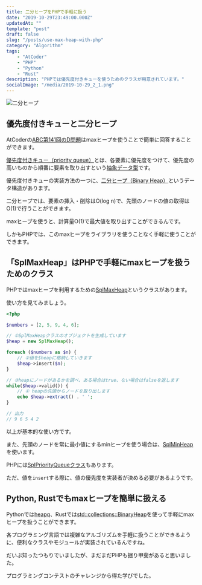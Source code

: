 ```yaml
---
title: 二分ヒープをPHPで手軽に扱う
date: "2019-10-29T23:49:00.000Z"
updatedAt: ""
template: "post"
draft: false
slug: "/posts/use-max-heap-with-php"
category: "Algorithm"
tags: 
    - "AtCoder"
    - "PHP"
    - "Python"
    - "Rust"
description: "PHPでは優先度付きキューを使うためのクラスが用意されています。"
socialImage: "/media/2019-10-29_2_1.png"
---
```


![二分ヒープ](/media/2019-10-29_2_1.png)

## 優先度付きキューと二分ヒープ
AtCoderの[ABC第141回のD問題](https://atcoder.jp/contests/abc141/tasks/abc141_d)はmaxヒープを使うことで簡単に回答することができます。

[優先度付きキュー（priority queue）](https://ja.wikipedia.org/wiki/優先度付きキュー)とは、各要素に優先度をつけて、優先度の高いものから順番に要素を取り出すという[抽象データ型](https://ja.wikipedia.org/wiki/抽象データ型)です。

優先度付きキューの実装方法の一つに、[二分ヒープ（Binary Heap）](https://ja.wikipedia.org/wiki/二分ヒープ)というデータ構造があります。

二分ヒープでは、要素の挿入・削除はO(log n)で、先頭のノードの値の取得はO(1)で行うことができます。

maxヒープを使うと、計算量O(1)で最大値を取り出すことができるんです。

しかもPHPでは、このmaxヒープをライブラリを使うことなく手軽に使うことができます。

## 「SplMaxHeap」はPHPで手軽にmaxヒープを扱うためのクラス
PHPではmaxヒープを利用するための[SplMaxHeap](https://www.php.net/manual/ja/class.splmaxheap.php)というクラスがあります。

使い方を見てみましょう。

```php
<?php

$numbers = [2, 5, 9, 4, 6];

// ①SplMaxHeapクラスのオブジェクトを生成しています
$heap = new SplMaxHeap();

foreach ($numbers as $n) {
    // ②値を$heapに格納していきます
    $heap->insert($n);
}

// ③heapにノードがあるかを調べ、ある場合はtrue、ない場合はfalseを返します
while($heap->valid()) {
    // ④ heapの先頭からノードを取り出します
    echo $heap->extract() . ' '; 
}

// 出力
// 9 6 5 4 2 
```

以上が基本的な使い方です。

また、先頭のノードを常に最小値にするminヒープを使う場合は、[SplMinHeap](https://www.php.net/manual/ja/class.splminheap.php)を使います。

PHPには[SplPriorityQueueクラス](https://www.php.net/manual/ja/class.splpriorityqueue.php)もあります。

ただ、値を`insert`する際に、値の優先度を実装者が決める必要があるようです。

## Python, Rustでもmaxヒープを簡単に扱える
Pythonでは[heapq](https://docs.python.org/ja/3/library/heapq.html)、Rustでは[std::collections::BinaryHeap](https://doc.rust-lang.org/std/collections/struct.BinaryHeap.html)を使って手軽にmaxヒープを扱うことができます。

各プログラミング言語では複雑なアルゴリズムを手軽に扱うことができるように、便利なクラスやモジュールが実装されているんですね。

だいぶ知ったつもりでいましたが、まだまだPHPも掘り甲斐があると思いました。

プログラミングコンテストのチャレンジから得た学びでした。

